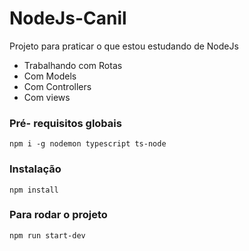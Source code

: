 # NodeJs-Canil

Projeto para praticar o que estou estudando de NodeJs

- Trabalhando com Rotas
- Com Models
- Com Controllers
- Com views

### Pré- requisitos globais

`npm i -g nodemon typescript ts-node`

### Instalação

`npm install`

### Para rodar o projeto

`npm run start-dev`
